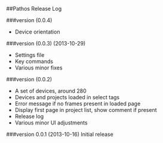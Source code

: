 ##Pathos Release Log

###version (0.0.4)
* Device orientation

###version (0.0.3)  (2013-10-29)
* Settings file
* Key commands
* Various minor fixes

###version (0.0.2)
* A set of devices, around 280
* Devices and projects loaded in select tags
* Error message if no frames present in loaded page
* Display first page in project list, show comment if present
* Release log
* Various minor UI adjustments

###version 0.0.1 (2013-10-16)
Initial release